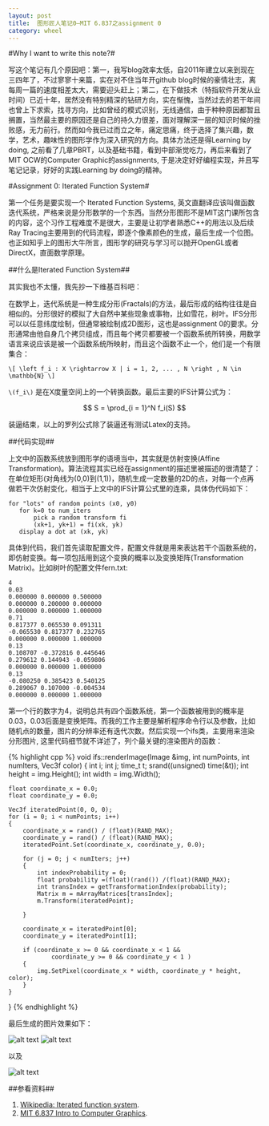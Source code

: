 ```yaml
---
layout: post
title:  图形匠人笔记0—MIT 6.837之assignment 0
category: wheel
---
```


#Why I want to write this note?#

写这个笔记有几个原因吧：第一，我写blog效率太低，自2011年建立以来到现在三四年了，不过寥寥十来篇，实在对不住当年开github blog时候的豪情壮志，离每周一篇的速度相差太大，需要迎头赶上；第二，在下做技术（特指软件开发从业时间）已近十年，居然没有特别精深的钻研方向，实在惭愧，当然过去的若干年间也曾上下求索，找寻方向，比如曾经的模式识别，无线通信，由于种种原因都暂且搁置，当然最主要的原因还是自己的持久力很差，面对理解深一层的知识时候的挫败感，无力前行。然而如今我已过而立之年，痛定思痛，终于选择了集兴趣，数学，艺术，趣味性的图形学作为深入研究的方向。具体方法还是得Learning by doing, 之前看了几章PBRT，以及基础书籍，看到中部渐觉吃力，再后来看到了MIT OCW的Computer Graphic的assignments, 于是决定好好编程实现，并且写笔记记录，好好的实践Learning by doing的精神。

#Assignment 0: Iterated Function System#

第一个任务是要实现一个 Iterated Function Systems, 英文直翻译应该叫做函数迭代系统，严格来说是分形数学的一个东西。当然分形图形不是MIT这门课所包含的内容，这个习作工程难度不是很大，主要是让初学者熟悉C++的用法以及后续Ray Tracing主要用到的代码流程，即逐个像素颜色的生成，最后生成一个位图。也正如知乎上的图形大牛所言，图形学的研究与学习可以抛开OpenGL或者DirectX，直面数学原理。

##什么是Iterated Function System##

其实我也不太懂，我先抄一下维基百科吧：

在数学上，迭代系统是一种生成分形(Fractals)的方法，最后形成的结构往往是自相似的。分形很好的模拟了大自然中某些现象或事物，比如雪花，树叶。IFS分形可以以任意纬度绘制，但通常被绘制成2D图形，这也是assignment 0的要求。分形通常由他自身几个拷贝组成，而且每个拷贝都要被一个函数系统所转换，用数学语言来说应该是被一个函数系统所映射，而且这个函数不止一个，他们是一个有限集合：

`\[
\left f_i : X \rightarrow X | i = 1, 2, ... , N \right , N \in \mathbb{N}
\]`

`\(f_i\)` 是在X度量空间上的一个转换函数。最后主要的IFS计算公式为：

$$
S = \prod_{i = 1}^N f_i(S)
$$

装逼结束，以上的罗列公式除了装逼还有测试Latex的支持。

##代码实现##

上文中的函数系统放到图形学的语境当中，其实就是仿射变换(Affine Transformation)。算法流程其实已经在assignment的描述里被描述的很清楚了：在单位矩形(对角线为(0,0)到(1,1))，随机生成一定数量的2D的点，对每一个点再做若干次仿射变化，相当于上文中的IFS计算公式里的连乘，具体伪代码如下：

    for "lots" of random points (x0, y0)
       for k=0 to num_iters 
           pick a random transform fi
           (xk+1, yk+1) = fi(xk, yk)
       display a dot at (xk, yk)

具体到代码，我们首先读取配置文件，配置文件就是用来表达若干个函数系统的，即仿射变换。每一项包括用到这个变换的概率以及变换矩阵(Transformation Matrix)。比如树叶的配置文件fern.txt:

    4
    0.03
    0.000000 0.000000 0.500000 
    0.000000 0.200000 0.000000 
    0.000000 0.000000 1.000000 
    0.71
    0.817377 0.065530 0.091311 
    -0.065530 0.817377 0.232765 
    0.000000 0.000000 1.000000 
    0.13
    0.108707 -0.372816 0.445646 
    0.279612 0.144943 -0.059806 
    0.000000 0.000000 1.000000 
    0.13
    -0.080250 0.385423 0.540125 
    0.289067 0.107000 -0.004534 
    0.000000 0.000000 1.000000

第一个行的数字为4，说明总共有四个函数系统，第一个函数被用到的概率是0.03，0.03后面是变换矩阵。而我的工作主要是解析程序命令行以及参数，比如随机点的数量，图片的分辨率还有迭代次数。然后实现一个ifs类，主要用来渲染分形图片, 这里代码细节就不详述了，列个最关键的渲染图片的函数：

{% highlight cpp %}
void ifs::renderImage(Image &img, int numPoints, int numIters, Vec3f color)
{
    int i;
    int j;
    time_t t;
    srand((unsigned) time(&t));
    int height = img.Height();
    int width = img.Width();

    float coordinate_x = 0.0;
    float coordinate_y = 0.0;

    Vec3f iteratedPoint(0, 0, 0);
    for (i = 0; i < numPoints; i++)
    {
        coordinate_x = rand() / (float)(RAND_MAX);
        coordinate_y = rand() / (float)(RAND_MAX);
        iteratedPoint.Set(coordinate_x, coordinate_y, 0.0);

        for (j = 0; j < numIters; j++)
        {
            int indexProbability = 0;
            float probability =(float)(rand()) /(float)(RAND_MAX);
            int transIndex = getTransformationIndex(probability);
            Matrix m = mArrayMatrices[transIndex];
            m.Transform(iteratedPoint);

        }

        coordinate_x = iteratedPoint[0];
        coordinate_y = iteratedPoint[1];

        if (coordinate_x >= 0 && coordinate_x < 1 &&
                coordinate_y >= 0 && coordinate_y < 1 )
        {
            img.SetPixel(coordinate_x * width, coordinate_y * height, color);
        }
    }
}
{% endhighlight %}

最后生成的图片效果如下：

![alt text](/images/notes/mit_graphic/fern_100.png"fern_100.png") ![alt text](/images/notes/mit_graphic/fern_30.png"fern_30.png")

以及

![alt text](/images/notes/mit_graphic/sierpinski_triangle.png"sierpinski_triangle.png")


##参看资料##

1. [Wikipedia: Iterated function system](https://en.wikipedia.org/wiki/Iterated_function_system "Wikipedia: Iterated function system").
2. [MIT 6.837 Intro to Computer Graphics](http://groups.csail.mit.edu/graphics/classes/6.837/F04/assignments/assignment0/ "MIT 6.837 Intro to Computer Graphics").





